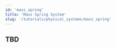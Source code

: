 ```yaml
---
id: 'mass_spring'
title: 'Mass Spring System'
slug: '/tutorials/physical_systems/mass_spring'
---
```


## TBD